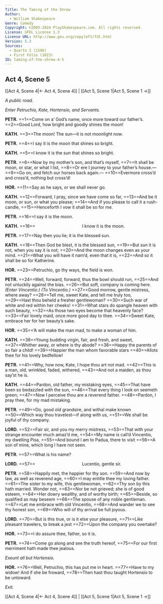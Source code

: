 ```yaml
---
Title: The Taming of the Shrew
Author: 
  - William Shakespeare
Genre: Comedy
Copyright: ©2005-2024 PlayShakespeare.com. All rights reserved.
License: GFDL License 1.3
License URL: http://www.gnu.org/copyleft/fdl.html
Version: 5.3
Sources:
  - Quarto 2 (1596)
  - First Folio (1623)
ID: taming-of-the-shrew-4-5
---
```


## Act 4, Scene 5
[[Act 4, Scene 4|← Act 4, Scene 4]] | [[Act 5, Scene 1|Act 5, Scene 1 →]]

*A public road.*

*Enter Petruchio, Kate, Hortensio, and Servants.*

**PETR.**
==1==Come on a’ God’s name, once more toward our father’s.
==2==Good Lord, how bright and goodly shines the moon!

**KATH.**
==3==The moon! The sun—it is not moonlight now.

**PETR.**
==4==I say it is the moon that shines so bright.

**KATH.**
==5==I know it is the sun that shines so bright.

**PETR.**
==6==Now by my mother’s son, and that’s myself,
==7==It shall be moon, or star, or what I list,
==8==Or ere I journey to your father’s house.⁠—
==9==Go on, and fetch our horses back again.⁠—
==10==Evermore cross’d and cross’d, nothing but cross’d!

**HOR.**
==11==Say as he says, or we shall never go.

**KATH.**
==12==Forward, I pray, since we have come so far,
==13==And be it moon, or sun, or what you please;
==14==And if you please to call it a rush-candle,
==15==Henceforth I vow it shall be so for me.

**PETR.**
==16==I say it is the moon.

**KATH.**
==16==           I know it is the moon.

**PETR.**
==17==Nay then you lie; it is the blessed sun.

**KATH.**
==18==Then God be blest, it is the blessed sun,
==19==But sun it is not, when you say it is not;
==20==And the moon changes even as your mind.
==21==What you will have it nam’d, even that it is,
==22==And so it shall be so for Katherine.

**HOR.**
==23==Petruchio, go thy ways, the field is won.

**PETR.**
==24==Well, forward, forward, thus the bowl should run,
==25==And not unluckily against the bias.
==26==But soft, company is coming here.
*(Enter Vincentio.)*
*(To Vincentio.)*
==27==Good morrow, gentle mistress, where away?
==28==Tell me, sweet Kate, and tell me truly too,
==29==Hast thou beheld a fresher gentlewoman?
==30==Such war of white and red within her cheeks!
==31==What stars do spangle heaven with such beauty,
==32==As those two eyes become that heavenly face?
==33==Fair lovely maid, once more good day to thee.
==34==Sweet Kate, embrace her for her beauty’s sake.

**HOR.**
==35==’A will make the man mad, to make a woman of him.

**KATH.**
==36==Young budding virgin, fair, and fresh, and sweet,
==37==Whither away, or where is thy abode?
==38==Happy the parents of so fair a child!
==39==Happier the man whom favorable stars
==40==Allots thee for his lovely bedfellow!

**PETR.**
==41==Why, how now, Kate, I hope thou art not mad.
==42==This is a man, old, wrinkled, faded, withered,
==43==And not a maiden, as thou say’st he is.

**KATH.**
==44==Pardon, old father, my mistaking eyes,
==45==That have been so bedazzled with the sun,
==46==That every thing I look on seemeth green;
==47==Now I perceive thou are a reverend father.
==48==Pardon, I pray thee, for my mad mistaking.

**PETR.**
==49==Do, good old grandsire, and withal make known
==50==Which way thou travelest—if along with us,
==51==We shall be joyful of thy company.

**LORD.**
==52==Fair sir, and you my merry mistress,
==53==That with your strange encounter much amaz’d me,
==54==My name is call’d Vincentio, my dwelling Pisa,
==55==And bound I am to Padua, there to visit
==56==A son of mine, which long I have not seen.

**PETR.**
==57==What is his name?

**LORD.**
==57==           Lucentio, gentle sir.

**PETR.**
==58==Happily met, the happier for thy son.
==59==And now by law, as well as reverend age,
==60==I may entitle thee my loving father.
==61==The sister to my wife, this gentlewoman,
==62==Thy son by this hath married. Wonder not,
==63==Nor be not grieved; she is of good esteem,
==64==Her dowry wealthy, and of worthy birth;
==65==Beside, so qualified as may beseem
==66==The spouse of any noble gentleman.
==67==Let me embrace with old Vincentio,
==68==And wander we to see thy honest son,
==69==Who will of thy arrival be full joyous.

**LORD.**
==70==But is this true, or is it else your pleasure,
==71==Like pleasant travelers, to break a jest
==72==Upon the company you overtake?

**HOR.**
==73==I do assure thee, father, so it is.

**PETR.**
==74==Come go along and see the truth hereof,
==75==For our first merriment hath made thee jealous.

*Exeunt all but Hortensio.*

**HOR.**
==76==Well, Petruchio, this has put me in heart.
==77==Have to my widow! And if she be froward,
==78==Then hast thou taught Hortensio to be untoward.

*Exit.*

[[Act 4, Scene 4|← Act 4, Scene 4]] | [[Act 5, Scene 1|Act 5, Scene 1 →]]